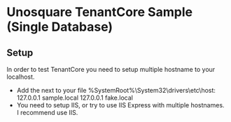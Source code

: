 ﻿# Unosquare TenantCore Sample (Single Database)

## Setup

In order to test TenantCore you need to setup multiple hostname to your localhost.

* Add the next to your file %SystemRoot%\System32\drivers\etc\host:
127.0.0.1   sample.local
127.0.0.1   fake.local
* You need to setup IIS, or try to use IIS Express with multiple hostnames. I recommend use IIS.